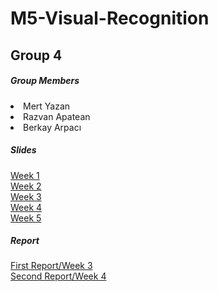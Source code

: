 # M5-Visual-Recognition

<h2> Group 4 </h2>

<h5> Group Members </h5>
  <li> Mert Yazan
  <li> Razvan Apatean
  <li> Berkay Arpacı

<h5> Slides </h5>
<a href="https://docs.google.com/presentation/d/1iAEn_3kK9R6oGC0gqtUuI493gVwk-IUJW94MPuVSM1I/edit?usp=sharing"> Week 1</a> <br>
<a href="https://docs.google.com/presentation/d/1TIshU0NuOs_4HYSLgoAMA30fxXUmKDbs2Cjy8TQnnuA/edit?usp=sharing"> Week 2</a> <br>
<a href="https://docs.google.com/presentation/d/172LZtISWe91howhvVVjwyDEn3fXgzKMBr7VCIDuHzHg/edit?usp=sharing"> Week 3</a> <br>
<a href="https://docs.google.com/presentation/d/15emiGQFJJml1IqSJ1e0b9N_W0HCHxNAQSGsngmjueqw/edit?usp=sharing"> Week 4</a> <br>
<a href="https://docs.google.com/presentation/d/18OvDQ2xnEhWIM3MK4DCa_PCXodGHqZOvTjHV5kKhWBo/edit?usp=sharing"> Week 5</a> <br>
    
<h5> Report </h5>
<a href="https://www.overleaf.com/read/qqbbqgxycxzk"> First Report/Week 3 </a> <br>
<a href="https://www.overleaf.com/read/pntgmvwykjcw"> Second Report/Week 4 </a> 
